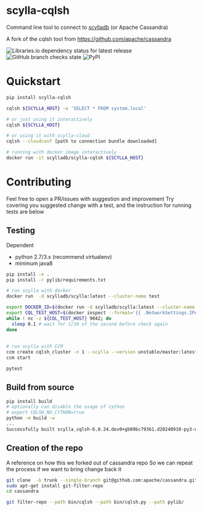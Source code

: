 # scylla-cqlsh

Command line tool to connect to [scylladb](http://www.scylladb.com) (or Apache Cassandra)

A fork of the cqlsh tool from https://github.com/apache/cassandra

![Libraries.io dependency status for latest release](https://img.shields.io/librariesio/release/pypi/scylla-cqlsh)
![GitHub branch checks state](https://img.shields.io/github/checks-status/scylladb/scylla-cqlsh/master)
![PyPI](https://img.shields.io/pypi/v/scylla-cqlsh)

# Quickstart

```bash
pip install scylla-cqlsh

cqlsh ${SCYLLA_HOST} -e 'SELECT * FROM system.local'

# or just using it interactively
cqlsh ${SCYLLA_HOST} 

# or using it with scylla-cloud
cqlsh --cloudconf [path to connection bundle downloaded]

# running with docker image interactively
docker run -it scylladb/scylla-cqlsh ${SCYLLA_HOST}
```



# Contributing

Feel free to open a PR/issues with suggestion and improvement
Try covering you suggested change with a test, and the instruction 
for running tests are below

## Testing

Dependent 
* python 2.7/3.x (recommend virtualenv)
* minimum java8

```bash
pip install -e .
pip install -r pylib/requirements.txt

# run scylla with docker
docker run  -d scylladb/scylla:latest --cluster-name test

export DOCKER_ID=$(docker run -d scylladb/scylla:latest --cluster-name test)
export CQL_TEST_HOST=$(docker inspect --format='{{ .NetworkSettings.IPAddress }}' ${DOCKER_ID})
while ! nc -z ${CQL_TEST_HOST} 9042; do   
  sleep 0.1 # wait for 1/10 of the second before check again
done
          
 
# run scylla with CCM
ccm create cqlsh_cluster -n 1 --scylla --version unstable/master:latest
ccm start

pytest
```

## Build from source

```bash
pip install build
# optionally can disable the usage of cython
# export CQLSH_NO_CYTHON=true
python -m build -w
...
Successfully built scylla_cqlsh-6.0.24.dev0+gb09bc79361.d20240910-py3-none-any.whl
```

## Creation of the repo

A reference on how this we forked out of cassandra repo
So we can repeat the process if we want to bring change back it

```bash
git clone  -b trunk --single-branch git@github.com:apache/cassandra.git
sudo apt-get install git-filter-repo
cd cassandra

git filter-repo --path bin/cqlsh --path bin/cqlsh.py --path pylib/
```
